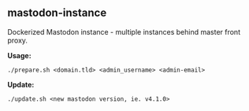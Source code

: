 
## mastodon-instance
Dockerized Mastodon instance - multiple instances behind master front proxy.

**Usage:**

`./prepare.sh <domain.tld> <admin_username> <admin-email>`

**Update:**

`./update.sh <new mastodon version, ie. v4.1.0>`


